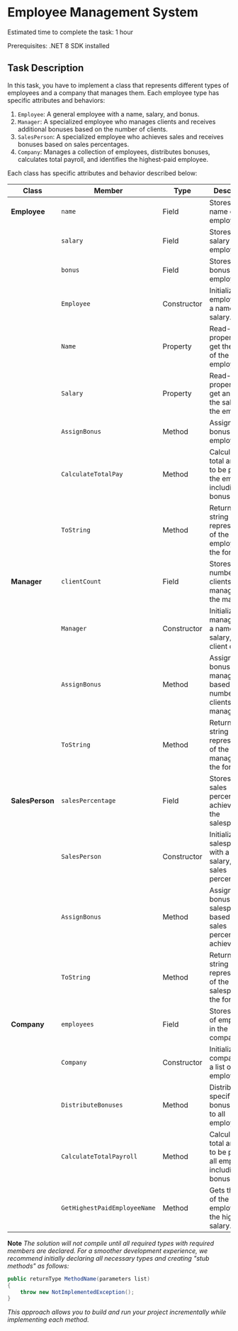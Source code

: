 # Employee Management System

Estimated time to complete the task: 1 hour

Prerequisites: .NET 8 SDK installed


## Task Description

In this task, you have to implement a class that represents different types of employees and a company that manages them. Each employee type has specific attributes and behaviors:

1. `Employee`: A general employee with a name, salary, and bonus.
2. `Manager`: A specialized employee who manages clients and receives additional bonuses based on the number of clients.
3. `SalesPerson`: A specialized employee who achieves sales and receives bonuses based on sales percentages.
4. `Company`: Manages a collection of employees, distributes bonuses, calculates total payroll, and identifies the highest-paid employee.

Each class has specific attributes and behavior described below:

| **Class**        | **Member**          | **Type**     | **Description**                                                                                     |
|------------------|---------------------|--------------|-----------------------------------------------------------------------------------------------------|
| **Employee**     | `name`              | Field        | Stores the name of the employee.                                                                     |
|                  | `salary`            | Field        | Stores the salary of the employee.                                                                   |
|                  | `bonus`             | Field        | Stores the bonus of the employee.                                                                    |
|                  | `Employee`          | Constructor  | Initializes the employee with a name and salary.                                                     |
|                  | `Name`              | Property     | Read-only property to get the name of the employee.                                                  |
|                  | `Salary`            | Property     | Read-write property to get and set the salary of the employee.                                       |
|                  | `AssignBonus`       | Method       | Assigns a bonus to the employee.                                                                     |
|                  | `CalculateTotalPay` | Method       | Calculates the total amount to be paid to the employee, including bonuses.                           |
|                  | `ToString`          | Method       | Returns a string representation of the employee in the format: |
| **Manager**      | `clientCount`       | Field        | Stores the number of clients managed by the manager.                                                |
|                  | `Manager`           | Constructor  | Initializes the manager with a name, salary, and client count.                                      |
|                  | `AssignBonus`       | Method       | Assigns a bonus to the manager based on the number of clients managed.                              |
|                  | `ToString`          | Method       | Returns a string representation of the manager in the format: |
| **SalesPerson**  | `salesPercentage`   | Field        | Stores the sales percentage achieved by the salesperson.                                            |
|                  | `SalesPerson`       | Constructor  | Initializes the salesperson with a name, salary, and sales percentage.                              |
|                  | `AssignBonus`       | Method       | Assigns a bonus to the salesperson based on the sales percentage achieved.                          |
|                  | `ToString`          | Method       | Returns a string representation of the salesperson in the format: |
| **Company**      | `employees`         | Field        | Stores the list of employees in the company.                                                        |
|                  | `Company`           | Constructor  | Initializes the company with a list of employees.                                                   |
|                  | `DistributeBonuses` | Method       | Distributes the specified bonus amount to all employees.                                            |
|                  | `CalculateTotalPayroll` | Method    | Calculates the total amount to be paid to all employees, including bonuses.                          |
|                  | `GetHighestPaidEmployeeName` | Method | Gets the name of the employee with the highest salary.                                               |

**Note** 
_The solution will not compile until all required types with required members are declared.  For a smoother development experience, we recommend initially declaring all necessary types and creating "stub methods" as follows:_ 
 
```csharp 
public returnType MethodName(parameters list) 
{ 
    throw new NotImplementedException(); 
} 
``` 
 
_This approach allows you to build and run your project incrementally while implementing each method._ 